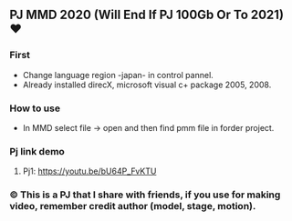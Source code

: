 ## PJ MMD 2020 (Will End If PJ 100Gb Or To 2021) :heart:
### First
- Change language region -japan- in control pannel.
- Already installed direcX, microsoft visual c+ package 2005, 2008.

### How to use
- In MMD select file -> open and then find pmm file in forder project.

### Pj link demo
1. Pj1: https://youtu.be/bU64P_FvKTU

### :copyright: This is a PJ that I share with friends, if you use for making video, remember credit author (model, stage, motion).
